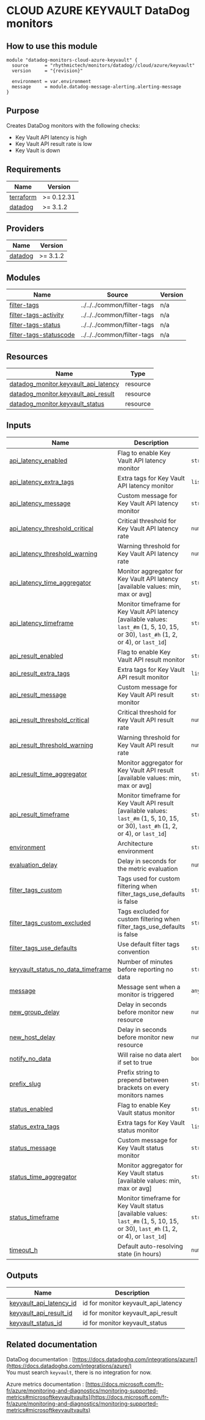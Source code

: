 # CLOUD AZURE KEYVAULT DataDog monitors

## How to use this module

```hcl
module "datadog-monitors-cloud-azure-keyvault" {
  source      = "rhythmictech/monitors/datadog//cloud/azure/keyvault"
  version     = "{revision}"

  environment = var.environment
  message     = module.datadog-message-alerting.alerting-message
}

```

## Purpose

Creates DataDog monitors with the following checks:

- Key Vault API latency is high
- Key Vault API result rate is low
- Key Vault is down

<!-- BEGIN_TF_DOCS -->
## Requirements

| Name | Version |
|------|---------|
| <a name="requirement_terraform"></a> [terraform](#requirement\_terraform) | >= 0.12.31 |
| <a name="requirement_datadog"></a> [datadog](#requirement\_datadog) | >= 3.1.2 |

## Providers

| Name | Version |
|------|---------|
| <a name="provider_datadog"></a> [datadog](#provider\_datadog) | >= 3.1.2 |

## Modules

| Name | Source | Version |
|------|--------|---------|
| <a name="module_filter-tags"></a> [filter-tags](#module\_filter-tags) | ../../../common/filter-tags | n/a |
| <a name="module_filter-tags-activity"></a> [filter-tags-activity](#module\_filter-tags-activity) | ../../../common/filter-tags | n/a |
| <a name="module_filter-tags-status"></a> [filter-tags-status](#module\_filter-tags-status) | ../../../common/filter-tags | n/a |
| <a name="module_filter-tags-statuscode"></a> [filter-tags-statuscode](#module\_filter-tags-statuscode) | ../../../common/filter-tags | n/a |

## Resources

| Name | Type |
|------|------|
| [datadog_monitor.keyvault_api_latency](https://registry.terraform.io/providers/DataDog/datadog/latest/docs/resources/monitor) | resource |
| [datadog_monitor.keyvault_api_result](https://registry.terraform.io/providers/DataDog/datadog/latest/docs/resources/monitor) | resource |
| [datadog_monitor.keyvault_status](https://registry.terraform.io/providers/DataDog/datadog/latest/docs/resources/monitor) | resource |

## Inputs

| Name | Description | Type | Default | Required |
|------|-------------|------|---------|:--------:|
| <a name="input_api_latency_enabled"></a> [api\_latency\_enabled](#input\_api\_latency\_enabled) | Flag to enable Key Vault API latency monitor | `string` | `"true"` | no |
| <a name="input_api_latency_extra_tags"></a> [api\_latency\_extra\_tags](#input\_api\_latency\_extra\_tags) | Extra tags for Key Vault API latency monitor | `list(string)` | `[]` | no |
| <a name="input_api_latency_message"></a> [api\_latency\_message](#input\_api\_latency\_message) | Custom message for Key Vault API latency monitor | `string` | `""` | no |
| <a name="input_api_latency_threshold_critical"></a> [api\_latency\_threshold\_critical](#input\_api\_latency\_threshold\_critical) | Critical threshold for Key Vault API latency rate | `number` | `100` | no |
| <a name="input_api_latency_threshold_warning"></a> [api\_latency\_threshold\_warning](#input\_api\_latency\_threshold\_warning) | Warning threshold for Key Vault API latency rate | `number` | `80` | no |
| <a name="input_api_latency_time_aggregator"></a> [api\_latency\_time\_aggregator](#input\_api\_latency\_time\_aggregator) | Monitor aggregator for Key Vault API latency [available values: min, max or avg] | `string` | `"min"` | no |
| <a name="input_api_latency_timeframe"></a> [api\_latency\_timeframe](#input\_api\_latency\_timeframe) | Monitor timeframe for Key Vault API latency [available values: `last_#m` (1, 5, 10, 15, or 30), `last_#h` (1, 2, or 4), or `last_1d`] | `string` | `"last_5m"` | no |
| <a name="input_api_result_enabled"></a> [api\_result\_enabled](#input\_api\_result\_enabled) | Flag to enable Key Vault API result monitor | `string` | `"true"` | no |
| <a name="input_api_result_extra_tags"></a> [api\_result\_extra\_tags](#input\_api\_result\_extra\_tags) | Extra tags for Key Vault API result monitor | `list(string)` | `[]` | no |
| <a name="input_api_result_message"></a> [api\_result\_message](#input\_api\_result\_message) | Custom message for Key Vault API result monitor | `string` | `""` | no |
| <a name="input_api_result_threshold_critical"></a> [api\_result\_threshold\_critical](#input\_api\_result\_threshold\_critical) | Critical threshold for Key Vault API result rate | `number` | `10` | no |
| <a name="input_api_result_threshold_warning"></a> [api\_result\_threshold\_warning](#input\_api\_result\_threshold\_warning) | Warning threshold for Key Vault API result rate | `number` | `30` | no |
| <a name="input_api_result_time_aggregator"></a> [api\_result\_time\_aggregator](#input\_api\_result\_time\_aggregator) | Monitor aggregator for Key Vault API result [available values: min, max or avg] | `string` | `"max"` | no |
| <a name="input_api_result_timeframe"></a> [api\_result\_timeframe](#input\_api\_result\_timeframe) | Monitor timeframe for Key Vault API result [available values: `last_#m` (1, 5, 10, 15, or 30), `last_#h` (1, 2, or 4), or `last_1d`] | `string` | `"last_5m"` | no |
| <a name="input_environment"></a> [environment](#input\_environment) | Architecture environment | `string` | n/a | yes |
| <a name="input_evaluation_delay"></a> [evaluation\_delay](#input\_evaluation\_delay) | Delay in seconds for the metric evaluation | `number` | `900` | no |
| <a name="input_filter_tags_custom"></a> [filter\_tags\_custom](#input\_filter\_tags\_custom) | Tags used for custom filtering when filter\_tags\_use\_defaults is false | `string` | `"*"` | no |
| <a name="input_filter_tags_custom_excluded"></a> [filter\_tags\_custom\_excluded](#input\_filter\_tags\_custom\_excluded) | Tags excluded for custom filtering when filter\_tags\_use\_defaults is false | `string` | `""` | no |
| <a name="input_filter_tags_use_defaults"></a> [filter\_tags\_use\_defaults](#input\_filter\_tags\_use\_defaults) | Use default filter tags convention | `string` | `"true"` | no |
| <a name="input_keyvault_status_no_data_timeframe"></a> [keyvault\_status\_no\_data\_timeframe](#input\_keyvault\_status\_no\_data\_timeframe) | Number of minutes before reporting no data | `string` | `10` | no |
| <a name="input_message"></a> [message](#input\_message) | Message sent when a monitor is triggered | `any` | n/a | yes |
| <a name="input_new_group_delay"></a> [new\_group\_delay](#input\_new\_group\_delay) | Delay in seconds before monitor new resource | `number` | `300` | no |
| <a name="input_new_host_delay"></a> [new\_host\_delay](#input\_new\_host\_delay) | Delay in seconds before monitor new resource | `number` | `300` | no |
| <a name="input_notify_no_data"></a> [notify\_no\_data](#input\_notify\_no\_data) | Will raise no data alert if set to true | `bool` | `true` | no |
| <a name="input_prefix_slug"></a> [prefix\_slug](#input\_prefix\_slug) | Prefix string to prepend between brackets on every monitors names | `string` | `""` | no |
| <a name="input_status_enabled"></a> [status\_enabled](#input\_status\_enabled) | Flag to enable Key Vault status monitor | `string` | `"true"` | no |
| <a name="input_status_extra_tags"></a> [status\_extra\_tags](#input\_status\_extra\_tags) | Extra tags for Key Vault status monitor | `list(string)` | `[]` | no |
| <a name="input_status_message"></a> [status\_message](#input\_status\_message) | Custom message for Key Vault status monitor | `string` | `""` | no |
| <a name="input_status_time_aggregator"></a> [status\_time\_aggregator](#input\_status\_time\_aggregator) | Monitor aggregator for Key Vault status [available values: min, max or avg] | `string` | `"max"` | no |
| <a name="input_status_timeframe"></a> [status\_timeframe](#input\_status\_timeframe) | Monitor timeframe for Key Vault status [available values: `last_#m` (1, 5, 10, 15, or 30), `last_#h` (1, 2, or 4), or `last_1d`] | `string` | `"last_5m"` | no |
| <a name="input_timeout_h"></a> [timeout\_h](#input\_timeout\_h) | Default auto-resolving state (in hours) | `number` | `0` | no |

## Outputs

| Name | Description |
|------|-------------|
| <a name="output_keyvault_api_latency_id"></a> [keyvault\_api\_latency\_id](#output\_keyvault\_api\_latency\_id) | id for monitor keyvault\_api\_latency |
| <a name="output_keyvault_api_result_id"></a> [keyvault\_api\_result\_id](#output\_keyvault\_api\_result\_id) | id for monitor keyvault\_api\_result |
| <a name="output_keyvault_status_id"></a> [keyvault\_status\_id](#output\_keyvault\_status\_id) | id for monitor keyvault\_status |
<!-- END_TF_DOCS -->
## Related documentation

DataDog documentation : [https://docs.datadoghq.com/integrations/azure/](https://docs.datadoghq.com/integrations/azure/)  
You must search `keyvault`, there is no integration for now.

Azure metrics documentation : [https://docs.microsoft.com/fr-fr/azure/monitoring-and-diagnostics/monitoring-supported-metrics#microsoftkeyvaultvaults](https://docs.microsoft.com/fr-fr/azure/monitoring-and-diagnostics/monitoring-supported-metrics#microsoftkeyvaultvaults)
